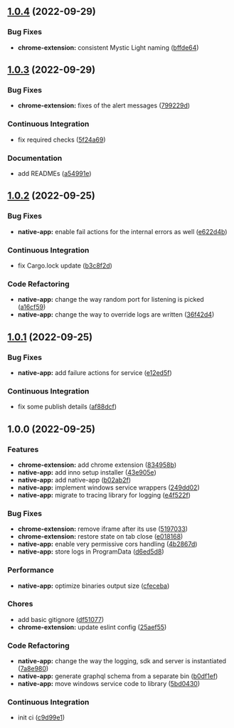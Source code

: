 ## [1.0.4](https://github.com/meskill/mystic-light-browser-cinema/compare/v1.0.3...v1.0.4) (2022-09-29)


### Bug Fixes

* **chrome-extension:** consistent Mystic Light naming ([bffde64](https://github.com/meskill/mystic-light-browser-cinema/commit/bffde64e6ddc79b718483092adf264ed51424adb))

## [1.0.3](https://github.com/meskill/mystic-light-browser-cinema/compare/v1.0.2...v1.0.3) (2022-09-29)


### Bug Fixes

* **chrome-extension:** fixes of the alert messages ([799229d](https://github.com/meskill/mystic-light-browser-cinema/commit/799229dc5d58232721faea678beced8939c77c10))


### Continuous Integration

* fix required checks ([5f24a69](https://github.com/meskill/mystic-light-browser-cinema/commit/5f24a69b6ea5e26c47647f6a5dea53a834916f81))


### Documentation

* add READMEs ([a54991e](https://github.com/meskill/mystic-light-browser-cinema/commit/a54991e285db3823ebd160eb959de747097e2231))

## [1.0.2](https://github.com/meskill/mystic-light-browser-cinema/compare/v1.0.1...v1.0.2) (2022-09-25)


### Bug Fixes

* **native-app:** enable fail actions for the internal errors as well ([e622d4b](https://github.com/meskill/mystic-light-browser-cinema/commit/e622d4bdf7c8b4545ca2e6b84720ea7ca00267f1))


### Continuous Integration

* fix Cargo.lock update ([b3c8f2d](https://github.com/meskill/mystic-light-browser-cinema/commit/b3c8f2df3df73974065a51d9c2e6338d8309aba7))


### Code Refactoring

* **native-app:** change the way random port for listening is picked ([a16cf59](https://github.com/meskill/mystic-light-browser-cinema/commit/a16cf59526c1268e23b96f4c0b62a5b0a4a42fef))
* **native-app:** change the way to override logs are written ([36f42d4](https://github.com/meskill/mystic-light-browser-cinema/commit/36f42d4ff280a5a460251e7c7f01cce9b56e9087))

## [1.0.1](https://github.com/meskill/mystic-light-browser-cinema/compare/v1.0.0...v1.0.1) (2022-09-25)


### Bug Fixes

* **native-app:** add failure actions for service ([e12ed5f](https://github.com/meskill/mystic-light-browser-cinema/commit/e12ed5fc2bac5ae73e0da447a5b015ecf6c22334))


### Continuous Integration

* fix some publish details ([af88dcf](https://github.com/meskill/mystic-light-browser-cinema/commit/af88dcff2fce7c5b4d907b494b4c6613a3c7899b))

## 1.0.0 (2022-09-25)


### Features

* **chrome-extension:** add chrome extension ([834958b](https://github.com/meskill/mystic-light-browser-cinema/commit/834958bfedaaec93ab069f080cbfe8f2ad8d681d))
* **native-app:** add inno setup installer ([43e905e](https://github.com/meskill/mystic-light-browser-cinema/commit/43e905edd11bc1f6f388c683054968a8ddcb57c5))
* **native-app:** add native-app ([b02ab2f](https://github.com/meskill/mystic-light-browser-cinema/commit/b02ab2f25b8ad5fec6183518b4c6fbd4ca9ccf70))
* **native-app:** implement windows service wrappers ([249dd02](https://github.com/meskill/mystic-light-browser-cinema/commit/249dd02e21f8452c263c08b2cfc5dbe47af3a52c))
* **native-app:** migrate to tracing library for logging ([e4f522f](https://github.com/meskill/mystic-light-browser-cinema/commit/e4f522fe4d853c71e98ed30a1c9efff90328f287))


### Bug Fixes

* **chrome-extension:** remove iframe after its use ([5197033](https://github.com/meskill/mystic-light-browser-cinema/commit/51970339c9dbeaad6d14e0af9705f0acb324b933))
* **chrome-extension:** restore state on tab close ([e018168](https://github.com/meskill/mystic-light-browser-cinema/commit/e018168e1ddd9e43f86f1d7d2fa0b0c5933d8fab))
* **native-app:** enable very permissive cors handling ([4b2867d](https://github.com/meskill/mystic-light-browser-cinema/commit/4b2867dd3d6d3e983f428684524c86cb0131b10f))
* **native-app:** store logs in ProgramData ([d6ed5d8](https://github.com/meskill/mystic-light-browser-cinema/commit/d6ed5d8ae06916c3dc8fd15b971de41a320c9fd1))


### Performance

* **native-app:** optimize binaries output size ([cfeceba](https://github.com/meskill/mystic-light-browser-cinema/commit/cfeceba2ba28614c22ef462f473b18fb2cf8dd72))


### Chores

* add basic gitignore ([df51077](https://github.com/meskill/mystic-light-browser-cinema/commit/df51077fe49797ba8600e0cfb73f3ba0d614fc00))
* **chrome-extension:** update eslint config ([25aef55](https://github.com/meskill/mystic-light-browser-cinema/commit/25aef55dcbbf97df1e99ab530a275f83c2894dc0))


### Code Refactoring

* **native-app:** change the way the logging, sdk and server is instantiated ([7a8e980](https://github.com/meskill/mystic-light-browser-cinema/commit/7a8e980ceaf66b73e4688b05b4256804a59180ff))
* **native-app:** generate graphql schema from a separate bin ([b0df1ef](https://github.com/meskill/mystic-light-browser-cinema/commit/b0df1ef7028d0937b05050f4f5865b5722da8bbc))
* **native-app:** move windows service code to library ([5bd0430](https://github.com/meskill/mystic-light-browser-cinema/commit/5bd043043492da2e260145b03a2e976e1bb91ac8))


### Continuous Integration

* init ci ([c9d99e1](https://github.com/meskill/mystic-light-browser-cinema/commit/c9d99e144c11c127a0bcac63102ac2f45bd51780))
